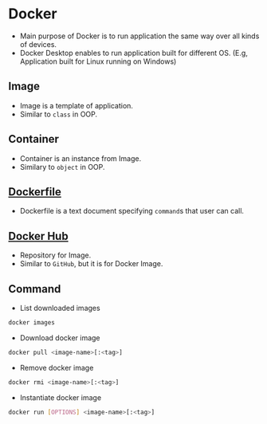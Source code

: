 # Docker
- Main purpose of Docker is to run application the same way over all kinds of devices.
- Docker Desktop enables to run application built for different OS. (E.g, Application built for Linux running on Windows)

## Image
- Image is a template of application.
- Similar to `class` in OOP.

## Container
- Container is an instance from Image.
- Similary to `object` in OOP.

## [Dockerfile](https://docs.docker.com/reference/dockerfile/)
- Dockerfile is a text document specifying `command`s that user can call.

## [Docker Hub](https://hub.docker.com)
- Repository for Image.
- Similar to `GitHub`, but it is for Docker Image.

## Command
- List downloaded images

```bash
docker images
```

- Download docker image

```bash
docker pull <image-name>[:<tag>]
```

- Remove docker image

```bash
docker rmi <image-name>[:<tag>]
```

- Instantiate docker image

```bash
docker run [OPTIONS] <image-name>[:<tag>]
```
